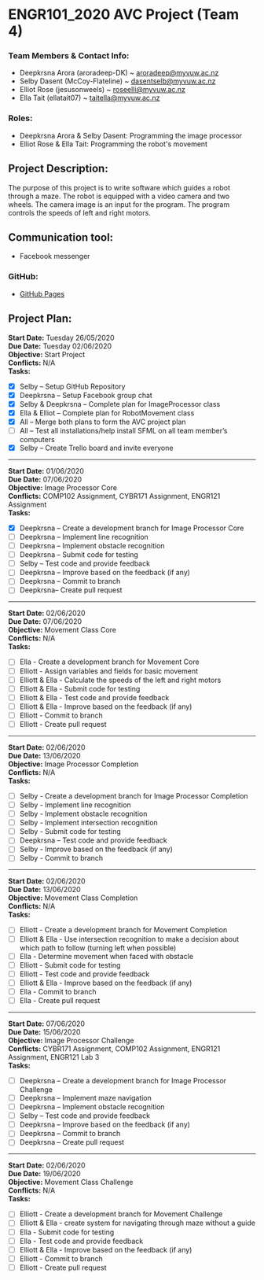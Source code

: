 # ENGR101_2020 AVC Project (Team 4)

### Team Members & Contact Info:
- Deepkrsna Arora (aroradeep-DK) ~ aroradeep@myvuw.ac.nz
- Selby Dasent (McCoy-Flateline) ~ dasentselb@myvuw.ac.nz
- Elliot Rose (jesusonweels) ~ roseelli@myvuw.ac.nz
- Ella Tait (ellatait07) ~ taitella@myvuw.ac.nz

### Roles:
- Deepkrsna Arora & Selby Dasent: Programming the image processor
- Elliot Rose & Ella Tait: Programming the robot's movement

## Project Description:
The purpose of this project is to write software which guides a robot through a maze. The robot is equipped with a video camera and two wheels. The camera image is an input for the program. The program controls the speeds of left and right motors.

## Communication tool:
- Facebook messenger

### GitHub:
- [GitHub Pages](https://github.com/McCoy-Flateline/ENGR101)

## Project Plan:
**Start Date:** Tuesday 26/05/2020  
**Due Date:** Tuesday 02/06/2020   
**Objective:** Start Project   
**Conflicts:** N/A   
**Tasks:**
- [x] Selby – Setup GitHub Repository 
- [x] Deepkrsna – Setup Facebook group chat 
- [x] Selby & Deepkrsna – Complete plan for ImageProcessor class 
- [x] Ella & Elliot – Complete plan for RobotMovement class 
- [x] All – Merge both plans to form the AVC project plan 
- [ ] All – Test all installations/help install SFML on all team member’s computers 
- [x] Selby – Create Trello board and invite everyone 

***

**Start Date:** 01/06/2020   
**Due Date:** 07/06/2020   
**Objective:** Image Processor Core   
**Conflicts:** COMP102 Assignment, CYBR171 Assignment, ENGR121 Assignment   
**Tasks:**
- [x] Deepkrsna – Create a development branch for Image Processor Core  
- [ ] Deepkrsna – Implement line recognition  
- [ ] Deepkrsna – Implement obstacle recognition 
- [ ] Deepkrsna – Submit code for testing 
- [ ] Selby – Test code and provide feedback  
- [ ] Deepkrsna – Improve based on the feedback (if any)  
- [ ] Deepkrsna – Commit to branch  
- [ ] Deepkrsna– Create pull request

***

**Start Date:** 02/06/2020   
**Due Date:** 07/06/2020   
**Objective:** Movement Class Core   
**Conflicts:** N/A   
**Tasks:**
- [ ] Ella - Create a development branch for Movement Core 
- [ ] Elliott - Assign variables and fields for basic movement 
- [ ] Elliott & Ella - Calculate the speeds of the left and right motors
- [ ] Elliott & Ella - Submit code for testing 
- [ ] Elliott & Ella - Test code and provide feedback 
- [ ] Elliott & Ella - Improve based on the feedback (if any) 
- [ ] Elliott - Commit to branch
- [ ] Elliott - Create pull request  

***

**Start Date:** 02/06/2020   
**Due Date:** 13/06/2020   
**Objective:** Image Processor Completion   
**Conflicts:** N/A   
**Tasks:**
- [ ] Selby - Create a development branch for Image Processor Completion
- [ ] Selby - Implement line recognition 
- [ ] Selby - Implement obstacle recognition
- [ ] Selby - Implement intersection recognition
- [ ] Selby - Submit code for testing 
- [ ] Deepkrsna – Test code and provide feedback 
- [ ] Selby - Improve based on the feedback (if any) 
- [ ] Selby - Commit to branch

***

**Start Date:** 02/06/2020   
**Due Date:** 13/06/2020   
**Objective:** Movement Class Completion     
**Conflicts:** N/A   
**Tasks:**
- [ ] Elliott - Create a development branch for Movement Completion 
- [ ] Elliott & Ella - Use intersection recognition to make a decision about which path to follow (turning left when possible)
- [ ] Ella - Determine movement when faced with obstacle
- [ ] Elliott - Submit code for testing 
- [ ] Elliott - Test code and provide feedback 
- [ ] Elliott & Ella - Improve based on the feedback (if any)
- [ ] Ella - Commit to branch  
- [ ] Ella - Create pull request  

***

**Start Date:** 07/06/2020   
**Due Date:** 15/06/2020   
**Objective:** Image Processor Challenge     
**Conflicts:** CYBR171 Assignment, COMP102 Assignment, ENGR121 Assignment, ENGR121 Lab 3   
**Tasks:**
- [ ] Deepkrsna – Create a development branch for Image Processor Challenge 
- [ ] Deepkrsna  – Implement maze navigation 
- [ ] Deepkrsna – Implement obstacle recognition 
- [ ] Selby – Test code and provide feedback  
- [ ] Deepkrsna – Improve based on the feedback (if any)  
- [ ] Deepkrsna – Commit to branch  
- [ ] Deepkrsna – Create pull request  

***

**Start Date:** 02/06/2020   
**Due Date:** 19/06/2020   
**Objective:** Movement Class Challenge   
**Conflicts:** N/A   
**Tasks:**
- [ ] Elliott - Create a development branch for Movement Challenge 
- [ ] Elliott & Ella - create system for navigating through maze without a guide 
- [ ] Ella - Submit code for testing 
- [ ] Ella - Test code and provide feedback 
- [ ] Elliott & Ella - Improve based on the feedback (if any)
- [ ] Elliott - Commit to branch  
- [ ] Elliott - Create pull request  
